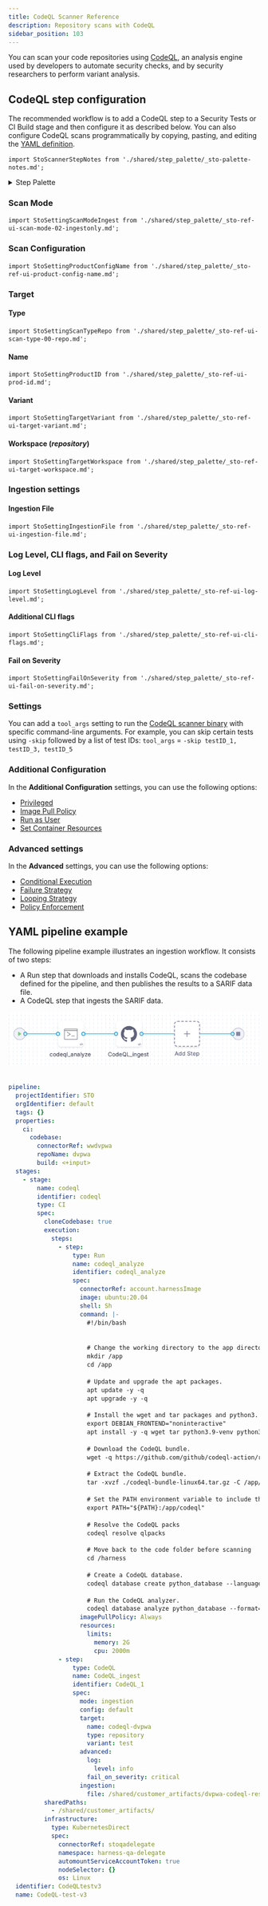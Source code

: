 ```yaml
---
title: CodeQL Scanner Reference
description: Repository scans with CodeQL
sidebar_position: 103
---
```


You can scan your code repositories using [CodeQL](https://codeql.github.com/), an analysis engine used by developers to automate security checks, and by security researchers to perform variant analysis. 


<!-- START step-palette-config ----------------------------------------------------------------------------- -->

## CodeQL step configuration

The recommended workflow is to add a CodeQL step to a Security Tests or CI Build stage and then configure it as described below. You can also configure CodeQL scans programmatically by copying, pasting, and editing the [YAML definition](#yaml-configuration). 

```mdx-code-block
import StoScannerStepNotes from './shared/step_palette/_sto-palette-notes.md';
```

<StoScannerStepNotes />

<details>
    <summary>Step Palette</summary>

![](./static/codeql-security-scan-step.png) 

</details>


### Scan Mode

```mdx-code-block
import StoSettingScanModeIngest from './shared/step_palette/_sto-ref-ui-scan-mode-02-ingestonly.md';
```


<StoSettingScanModeIngest />

<!-- ============================================================================= -->
<a name="scan-config"></a>

### Scan Configuration

```mdx-code-block
import StoSettingProductConfigName from './shared/step_palette/_sto-ref-ui-product-config-name.md';
```

<StoSettingProductConfigName />


### Target


<!-- ============================================================================= -->
<a name="target-type"></a>

#### Type

```mdx-code-block
import StoSettingScanTypeRepo from './shared/step_palette/_sto-ref-ui-scan-type-00-repo.md';
```


<StoSettingScanTypeRepo />


<!-- ============================================================================= -->
<a name="target-name"></a>

#### Name 

```mdx-code-block
import StoSettingProductID from './shared/step_palette/_sto-ref-ui-prod-id.md';
```

<StoSettingProductID />

<!-- ============================================================================= -->
<a name="target-variant"></a>

#### Variant

```mdx-code-block
import StoSettingTargetVariant from './shared/step_palette/_sto-ref-ui-target-variant.md';
```

<StoSettingTargetVariant  />

<!-- ============================================================================= -->
<a name="target-workspace"></a>

#### Workspace (_repository_)

```mdx-code-block
import StoSettingTargetWorkspace from './shared/step_palette/_sto-ref-ui-target-workspace.md';
```

<StoSettingTargetWorkspace  />

### Ingestion settings


<a name="ingestion-file"></a>

#### Ingestion File

```mdx-code-block
import StoSettingIngestionFile from './shared/step_palette/_sto-ref-ui-ingestion-file.md';
```

<StoSettingIngestionFile  />


### Log Level, CLI flags, and Fail on Severity

<a name="log-level"></a>

#### Log Level

```mdx-code-block
import StoSettingLogLevel from './shared/step_palette/_sto-ref-ui-log-level.md';
```

<StoSettingLogLevel />

<a name="cli-flags"></a>

#### Additional CLI flags

```mdx-code-block
import StoSettingCliFlags from './shared/step_palette/_sto-ref-ui-cli-flags.md';
```

<StoSettingCliFlags />

<a name="fail-on-severity"></a>


#### Fail on Severity

```mdx-code-block
import StoSettingFailOnSeverity from './shared/step_palette/_sto-ref-ui-fail-on-severity.md';
```
<StoSettingFailOnSeverity />

### Settings

You can add a `tool_args` setting to run the [CodeQL scanner binary](https://pypi.org/project/CodeQL/1.0.1/) with specific command-line arguments. For example, you can skip certain tests using  `-skip` followed by a list of test IDs: `tool_args` = `-skip testID_1, testID_3, testID_5`


### Additional Configuration

In the **Additional Configuration** settings, you can use the following options:

* [Privileged](/docs/continuous-integration/use-ci/manage-dependencies/background-step-settings#privileged)
* [Image Pull Policy](/docs/continuous-integration/use-ci/manage-dependencies/background-step-settings#image-pull-policy)
* [Run as User](/docs/continuous-integration/use-ci/manage-dependencies/background-step-settings#run-as-user)
* [Set Container Resources](/docs/continuous-integration/use-ci/manage-dependencies/background-step-settings#set-container-resources)


### Advanced settings

In the **Advanced** settings, you can use the following options:

* [Conditional Execution](/docs/platform/pipelines/w_pipeline-steps-reference/step-skip-condition-settings/)
* [Failure Strategy](/docs/platform/pipelines/w_pipeline-steps-reference/step-failure-strategy-settings/)
* [Looping Strategy](/docs/platform/pipelines/looping-strategies-matrix-repeat-and-parallelism/)
* [Policy Enforcement](/docs/platform/Governance/Policy-as-code/harness-governance-overview)

<!-- END step-palette-config ----------------------------------------------------------------------------- -->



## YAML pipeline example

The following pipeline example illustrates an ingestion workflow. It consists of two steps:

* A Run step that downloads and installs CodeQL, scans the codebase defined for the pipeline, and then publishes the results to a SARIF data file. 
* A CodeQL step that ingests the SARIF data.

![CodeQL ingestion pipeline example](./static/codeql-ingest-pipeline-example.png)

```yaml

pipeline:
  projectIdentifier: STO
  orgIdentifier: default
  tags: {}
  properties:
    ci:
      codebase:
        connectorRef: wwdvpwa
        repoName: dvpwa
        build: <+input>
  stages:
    - stage:
        name: codeql
        identifier: codeql
        type: CI
        spec:
          cloneCodebase: true
          execution:
            steps:
              - step:
                  type: Run
                  name: codeql_analyze
                  identifier: codeql_analyze
                  spec:
                    connectorRef: account.harnessImage
                    image: ubuntu:20.04
                    shell: Sh
                    command: |-
                      #!/bin/bash


                      # Change the working directory to the app directory.
                      mkdir /app
                      cd /app

                      # Update and upgrade the apt packages.
                      apt update -y -q
                      apt upgrade -y -q 

                      # Install the wget and tar packages and python3.
                      export DEBIAN_FRONTEND="noninteractive"
                      apt install -y -q wget tar python3.9-venv python3.9 build-essential

                      # Download the CodeQL bundle.
                      wget -q https://github.com/github/codeql-action/releases/latest/download/codeql-bundle-linux64.tar.gz

                      # Extract the CodeQL bundle.
                      tar -xvzf ./codeql-bundle-linux64.tar.gz -C /app/

                      # Set the PATH environment variable to include the CodeQL directory.
                      export PATH="${PATH}:/app/codeql"

                      # Resolve the CodeQL packs
                      codeql resolve qlpacks

                      # Move back to the code folder before scanning
                      cd /harness

                      # Create a CodeQL database.
                      codeql database create python_database --language=python

                      # Run the CodeQL analyzer.
                      codeql database analyze python_database --format=sarif-latest --output=/shared/customer_artifacts/dvpwa-codeql-results.sarif
                    imagePullPolicy: Always
                    resources:
                      limits:
                        memory: 2G
                        cpu: 2000m
              - step:
                  type: CodeQL
                  name: CodeQL_ingest
                  identifier: CodeQL_1
                  spec:
                    mode: ingestion
                    config: default
                    target:
                      name: codeql-dvpwa
                      type: repository
                      variant: test
                    advanced:
                      log:
                        level: info
                      fail_on_severity: critical
                    ingestion:
                      file: /shared/customer_artifacts/dvpwa-codeql-results.sarif
          sharedPaths:
            - /shared/customer_artifacts/
          infrastructure:
            type: KubernetesDirect
            spec:
              connectorRef: stoqadelegate
              namespace: harness-qa-delegate
              automountServiceAccountToken: true
              nodeSelector: {}
              os: Linux
  identifier: CodeQLtestv3
  name: CodeQL-test-v3


```

<StoSettingYAMLexample />


